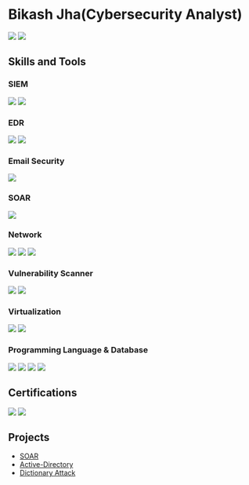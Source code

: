 # Bikash Jha(Cybersecurity Analyst)
<a href="https://linkedin.com/in/bikashjhatech/"><img src="https://img.shields.io/badge/-LinkedIn-0072b1?&style=for-the-badge&logo=linkedin&logoColor=white" /></a>
<a href="https://medium.com/@bikashjhatech"><img src="https://img.shields.io/badge/-Medium-12100E?&style=for-the-badge&logo=medium&logoColor=white" /></a>

## Skills and Tools

### SIEM
<div>
  <img src="https://img.shields.io/badge/-Splunk-FD746C?style=for-the-badge&logo=Splunk&logoColor=white" />

  <img src="https://img.shields.io/badge/-QRadar-1A1A1A?&style=for-the-badge&logo=IBM&logoColor=white" />
</div>

### EDR
<div>
  <img src="https://img.shields.io/badge/-CrowdStrike-FC6047?&style=for-the-badge&logo=CrowdStrike&logoColor=white" />
  <img src="https://img.shields.io/badge/-SentinelOne-8E2DE2?style=for-the-badge&logo=SentinelOne&logoColor=white" />

</div>

### Email Security
<div>
  <img src="https://img.shields.io/badge/-Proofpoint-000000?style=for-the-badge&logo=Proofpoint&logoColor=white" />
</div>

### SOAR
<div>
  <img src="https://img.shields.io/badge/-Tines-6a0dad?style=for-the-badge&logo=Tines&logoColor=white" />
</div>

### Network
<div>
  <img src="https://img.shields.io/badge/-Wireshark-1679A7?&style=for-the-badge&logo=Wireshark&logoColor=white" />
  <img src="https://img.shields.io/badge/-FortiGate-EE3124?style=for-the-badge&logo=Fortinet&logoColor=white" />
  <img src="https://img.shields.io/badge/-Nmap-000000?style=for-the-badge&logo=Nmap&logoColor=white" />

</div>

### Vulnerability Scanner
<div>
  <img src="https://img.shields.io/badge/-Tenable-00605E?style=for-the-badge&logo=Tenable&logoColor=white" />
  <img src="https://img.shields.io/badge/-Acunetix-000000?style=for-the-badge&logo=Acunetix&logoColor=white" />
</div>

### Virtualization
<div>
  <img src="https://img.shields.io/badge/-VirtualBox-183A61?style=for-the-badge&logo=VirtualBox&logoColor=white" />
  <img src="https://img.shields.io/badge/-Kali_Linux-557C94?style=for-the-badge&logo=Kali-Linux&logoColor=white" />
</div>

### Programming Language & Database
<div>
  <img src="https://img.shields.io/badge/-Python-3776AB?style=for-the-badge&logo=Python&logoColor=white" />
  <img src="https://img.shields.io/badge/-JavaScript-F7DF1E?style=for-the-badge&logo=JavaScript&logoColor=black" />
  <img src="https://img.shields.io/badge/-PowerShell-5391FE?style=for-the-badge&logo=PowerShell&logoColor=white" />
  <img src="https://img.shields.io/badge/-MySQL-4479A1?style=for-the-badge&logo=MySQL&logoColor=white" />


</div>


## Certifications
<div>
  <a href="https://www.credly.com/badges/9daffa29-503b-4c27-8b45-8720b5c9afd8"><img src="https://img.shields.io/badge/-Security%2B-FF0000?&style=for-the-badge&logo=CompTIA&logoColor=white" /><a/>
  <a href="https://www.credly.com/badges/5ea01cc5-05ee-488c-a740-5a7a427cda4e"><img src="https://img.shields.io/badge/-ISC2%20Certified%20in%20Cybersecurity%20(CC)-00AA00?style=for-the-badge&logo=ISC2&logoColor=white&labelColor=white" /><a/>
</div>

## Projects

  - <a href="https://github.com/bikashjhatech/SOAR/">SOAR </a>
  - <a href="https://github.com/bikashjhatech/Active-Directory/tree/main">Active-Directory </a>
  - <a href="https://github.com/bikashjhatech/dictionary-attack/tree/master/">Dictionary Attack </a>
  
